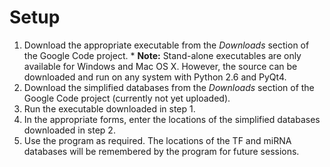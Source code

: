 # Setup #

  1. Download the appropriate executable from the _Downloads_ section of the Google Code project.
    * **Note:** Stand-alone executables are only available for Windows and Mac OS X. However, the source can be downloaded and run on any system with Python 2.6 and PyQt4.
  1. Download the simplified databases from the _Downloads_ section of the Google Code project (currently not yet uploaded).
  1. Run the executable downloaded in step 1.
  1. In the appropriate forms, enter the locations of the simplified databases downloaded in step 2.
  1. Use the program as required. The locations of the TF and miRNA databases will be remembered by the program for future sessions.